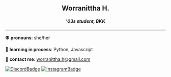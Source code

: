 <h2 align="center"><b> Worranittha H. </b></h2>
<h4 align="center"><i> '03s student, BKK </i></h4>

---

👽 **pronouns**: she/her

📖 **learning in process**: Python, Javascript

📮 **contact me**: [worranittha.h@gmail.com](mailto:worranittha.h@gmail.com)

[![DiscordBadge](https://img.shields.io/badge/Discord-5865F2?style=for-the-badge&logo=discord&logoColor=white)](discordapp.com/users/802629187193667584)
[![InstagramBadge](https://img.shields.io/badge/Instagram-E4405F?style=for-the-badge&logo=instagram&logoColor=white)](https://www.instagram.com/mildrrnt/)





<!--
[![Top Langs](https://github-readme-stats.vercel.app/api/top-langs/?username=mildrrnt&count_private=true&layout=compact)](https://github.com/anuraghazra/github-readme-stats)
![FigmaBadge](https://img.shields.io/badge/Figma-F24E1E?style=for-the-badge&logo=figma&logoColor=white)
![KritaBadge](https://img.shields.io/badge/Krita-203759?style=for-the-badge&logo=krita&logoColor=EEF37B)

![BadgeStats](https://gists-readme.yizack.com/api?user=mildrrnt)
 

**mildrrnt/mildrrnt** is a ✨ _special_ ✨ repository because its `README.md` (this file) appears on your GitHub profile.

Here are some ideas to get you started:

- 🔭 I’m currently working on ...
- 🌱 I’m currently learning ...
- 👯 I’m looking to collaborate on ...
- 🤔 I’m looking for help with ...
- 💬 Ask me about ...
- 📫 How to reach me: ...
- 😄 Pronouns: ...
- ⚡ Fun fact: ...
-->
>
